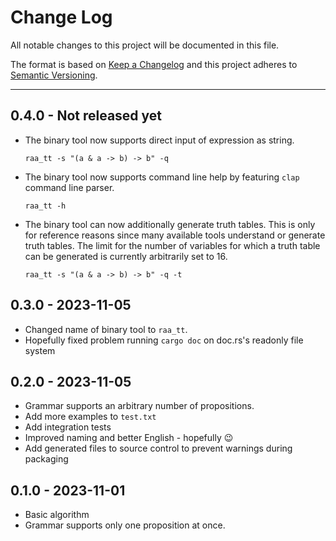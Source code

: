 # Change Log

All notable changes to this project will be documented in this file.

The format is based on [Keep a Changelog](http://keepachangelog.com/)
and this project adheres to [Semantic Versioning](http://semver.org/).

---

## 0.4.0 - Not released yet

* The binary tool now supports direct input of expression as string.
    ```shell
    raa_tt -s "(a & a -> b) -> b" -q
    ```
* The binary tool now supports command line help by featuring `clap` command line parser.
    ```shell
    raa_tt -h
    ```
* The binary tool can now additionally generate truth tables. This is only for reference reasons
since many available tools understand or generate truth tables. The limit for the number of
variables for which a truth table can be generated is currently arbitrarily set to 16.
    ```shell
    raa_tt -s "(a & a -> b) -> b" -q -t
    ```

## 0.3.0 - 2023-11-05

* Changed name of binary tool to `raa_tt`.
* Hopefully fixed problem running `cargo doc` on doc.rs's readonly file system

## 0.2.0 - 2023-11-05

* Grammar supports an arbitrary number of propositions.
* Add more examples to `test.txt`
* Add integration tests
* Improved naming and better English - hopefully 😉
* Add generated files to source control to prevent warnings during packaging

## 0.1.0 - 2023-11-01

* Basic algorithm
* Grammar supports only one proposition at once.
